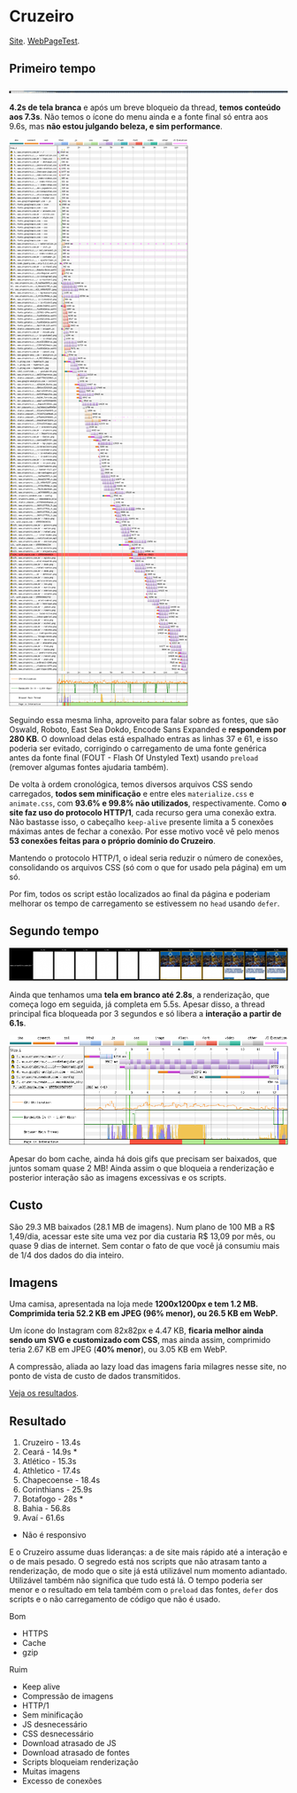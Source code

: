 # Cruzeiro

[Site](https://www.cruzeiro.com.br/). [WebPageTest](https://www.webpagetest.org/result/190422_YE_f3b54d67f740e9fdc6bc2848d58b9cd1/).

## Primeiro tempo

![](imgs/filmstrip-first-view-run-3.png)

**4.2s de tela branca** e após um breve bloqueio da thread, **temos conteúdo aos 7.3s**. Não temos o ícone do menu ainda e a fonte final só entra aos 9.6s, mas **não estou julgando beleza, e sim performance**.

![](imgs/first-view-run-3.png)

Seguindo essa mesma linha, aproveito para falar sobre as fontes, que são Oswald, Roboto, East Sea Dokdo, Encode Sans Expanded e **respondem por 280 KB**. O download delas está espalhado entras as linhas 37 e 61, e isso poderia ser evitado, corrigindo o carregamento de uma fonte genérica antes da fonte final (FOUT - Flash Of Unstyled Text) usando `preload` (remover algumas fontes ajudaria também).

De volta à ordem cronológica, temos diversos arquivos CSS sendo carregados, **todos sem minificação** e entre eles `materialize.css` e `animate.css`, com **93.6% e 99.8% não utilizados**, respectivamente. Como **o site faz uso do protocolo HTTP/1**, cada recurso gera uma conexão extra. Não bastasse isso, o cabeçalho `keep-alive` presente limita a 5 conexões máximas antes de fechar a conexão. Por esse motivo você vê pelo menos **53 conexões feitas para o próprio domínio do Cruzeiro**.

Mantendo o protocolo HTTP/1, o ideal seria reduzir o número de conexões, consolidando os arquivos CSS (só com o que for usado pela página) em um só.

Por fim, todos os script estão localizados ao final da página e poderiam melhorar os tempo de carregamento se estivessem no `head` usando `defer`.

## Segundo tempo

![](imgs/filmstrip-second-view-run-2.png)

Ainda que tenhamos uma **tela em branco até 2.8s**, a renderização, que começa logo em seguida, já completa em 5.5s. Apesar disso, a thread principal fica bloqueada por 3 segundos e só libera a **interação a partir de 6.1s**.

![](imgs/second-view-run-2.png)

Apesar do bom cache, ainda há dois gifs que precisam ser baixados, que juntos somam quase 2 MB! Ainda assim o que bloqueia a renderização e posterior interação são as imagens excessivas e os scripts.

## Custo

São 29.3 MB baixados (28.1 MB de imagens). Num plano de 100 MB a R$ 1,49/dia, acessar este site uma vez por dia custaria R$ 13,09 por mês, ou quase 9 dias de internet. Sem contar o fato de que você já consumiu mais de 1/4 dos dados do dia inteiro.

## Imagens

Uma camisa, apresentada na loja mede **1200x1200px e tem 1.2 MB. Comprimida teria 52.2 KB em JPEG (96% menor), ou 26.5 KB em WebP.**

Um ícone do Instagram com 82x82px e 4.47 KB, **ficaria melhor ainda sendo um SVG e customizado com CSS**, mas ainda assim, comprimido teria 2.67  KB em JPEG (**40% menor**), ou 3.05 KB em WebP.

A compressão, aliada ao lazy load das imagens faria milagres nesse site, no ponto de vista de custo de dados transmitidos.

[Veja os resultados](imgs/squoosh).

## Resultado

1. Cruzeiro - 13.4s
1. Ceará - 14.9s *
1. Atlético - 15.3s
1. Athletico - 17.4s
1. Chapecoense - 18.4s
1. Corinthians - 25.9s
1. Botafogo - 28s *
1. Bahia - 56.8s
1. Avaí - 61.6s

* Não é responsivo

E o Cruzeiro assume duas lideranças: a de site mais rápido até a interação e o de mais pesado. O segredo está nos scripts que não atrasam tanto a renderização, de modo que o site já está utilizável num momento adiantado. Utilizável também não significa que tudo está lá. O tempo poderia ser menor e o resultado em tela também com o `preload` das fontes, `defer` dos scripts e o não carregamento de código que não é usado.

Bom
- HTTPS
- Cache
- gzip

Ruim
- Keep alive
- Compressão de imagens
- HTTP/1
- Sem minificação
- JS desnecessário
- CSS desnecessário
- Download atrasado de JS
- Download atrasado de fontes
- Scripts bloqueiam renderização
- Muitas imagens
- Excesso de conexões